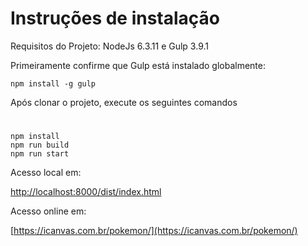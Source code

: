 # Instruções de instalação
Requisitos do Projeto: NodeJs 6.3.11 e Gulp 3.9.1

Primeiramente confirme que Gulp  está instalado globalmente:

    npm install -g gulp

Após clonar o projeto, execute os seguintes comandos
#
    npm install
    npm run build
    npm run start
    
Acesso local em:

[http://localhost:8000/dist/index.html](http://localhost:8000/dist/index.html)


Acesso online em:

[https://icanvas.com.br/pokemon/](https://icanvas.com.br/pokemon/)





